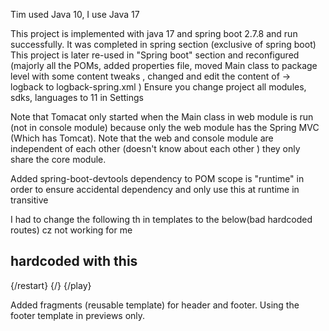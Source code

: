 Tim used Java 10, I use Java 17

This project is implemented with java 17 and spring boot 2.7.8 and run successfully.
It was completed in spring section (exclusive of spring boot)
This project is later re-used in "Spring boot" section and reconfigured (majorly all the POMs, added properties file, moved Main class to package level with some content tweaks
, changed and edit the content of -> logback to logback-spring.xml )
Ensure you change project all modules, sdks, languages to 11 in Settings 

Note that Tomacat only started when the Main class in web module is run (not in console module)
because only the web module has the Spring MVC (Which has Tomcat).
Note that the web and console module are independent of each other (doesn't know about each other
) they only share the core module.

Added spring-boot-devtools dependency to POM
scope is "runtime" in order to ensure accidental dependency and only use this at runtime in transitive

I had to change the following th in templates to the below(bad hardcoded routes) cz not working for me 
<a th:href="@{__${RESTART}__}"> 
<a th:href="@{__${HOME}__}"> 
<a th:href="@{__${PLAY}__}">

hardcoded with this
---------------------
{/restart}
{/}
{/play}

Added fragments (reusable template) for header and footer. Using the footer template in previews only.
